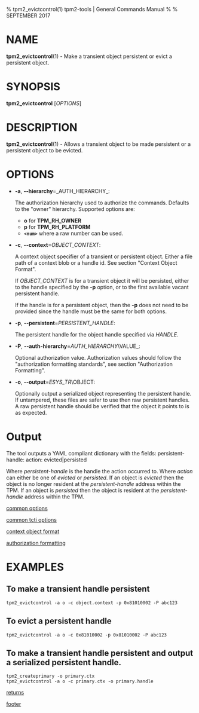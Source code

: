 % tpm2_evictcontrol(1) tpm2-tools | General Commands Manual
%
% SEPTEMBER 2017

# NAME

**tpm2_evictcontrol**(1) - Make a transient object persistent or evict a persistent object.

# SYNOPSIS

**tpm2_evictcontrol** [*OPTIONS*]

# DESCRIPTION

**tpm2_evictcontrol**(1) - Allows a transient object to be made persistent or a persistent object to
be evicted.

# OPTIONS

  * **-a**, **\--hierarchy**=_AUTH\_HIERARCHY\_:

    The authorization hierarchy used to authorize the commands. Defaults to the "owner" hierarchy.
    Supported options are:
      * **o** for **TPM_RH_OWNER**
      * **p** for **TPM_RH_PLATFORM**
      * **`<num>`** where a raw number can be used.

  * **-c**, **\--context**=_OBJECT_CONTEXT_:

    A context object specifier of a transient or persistent object.
    Either a file path of a context blob or a handle id. See section "Context Object Format".

    If _OBJECT\_CONTEXT_ is for a transient object it will be persisted, either
    to the handle specified by the **-p** option, or to the first available vacant
    persistent handle.

    If the handle is for a persistent object, then the **-p** does not need to
    be provided since the handle must be the same for both options.

  * **-p**, **\--persistent**=_PERSISTENT\_HANDLE_:

    The persistent handle for the object handle specified via _HANDLE_.

  * **-P**, **\--auth-hierarchy**=_AUTH\_HIERARCHY_\VALUE_:

    Optional authorization value. Authorization values should follow the
    "authorization formatting standards", see section "Authorization Formatting".

  * **-o**, **\--output**=_ESYS\_TR_\OBJECT:

    Optionally output a serialized object representing the persistent handle.
    If untampered, these files are safer to use then raw persistent handles. A
    raw persistent handle should be verified that the object it points to is
    as expected.

# Output
The tool outputs a YAML compliant dictionary with the fields:
persistent-handle: <handle>
action: evicted|persisted

Where *persistent-handle* is the handle the action occurred to.
Where *action* can either be one of *evicted* or *persisted*. If an object is
*evicted* then the object is no longer resident at the *persistent-handle* address
within the TPM. If an object is *persisted* then the object is resident at the
*persistent-handle* address within the TPM.

[common options](common/options.md)

[common tcti options](common/tcti.md)

[context object format](common/ctxobj.md)

[authorization formatting](common/authorizations.md)

# EXAMPLES

## To make a transient handle persistent
```
tpm2_evictcontrol -a o -c object.context -p 0x81010002 -P abc123
```

## To evict a persistent handle
```
tpm2_evictcontrol -a o -c 0x81010002 -p 0x81010002 -P abc123
```

## To make a transient handle persistent and output a serialized persistent handle.
```
tpm2_createprimary -o primary.ctx
tpm2_evictcontrol -a o -c primary.ctx -o primary.handle
```

[returns](common/returns.md)

[footer](common/footer.md)
